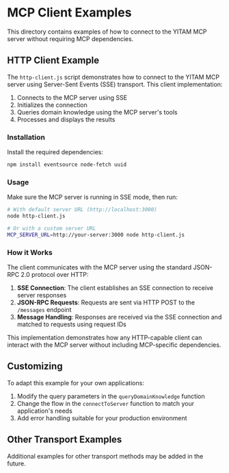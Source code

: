 # MCP Client Examples

This directory contains examples of how to connect to the YITAM MCP server without requiring MCP dependencies.

## HTTP Client Example

The `http-client.js` script demonstrates how to connect to the YITAM MCP server using Server-Sent Events (SSE) transport. This client implementation:

1. Connects to the MCP server using SSE
2. Initializes the connection
3. Queries domain knowledge using the MCP server's tools
4. Processes and displays the results

### Installation

Install the required dependencies:

```bash
npm install eventsource node-fetch uuid
```

### Usage

Make sure the MCP server is running in SSE mode, then run:

```bash
# With default server URL (http://localhost:3000)
node http-client.js

# Or with a custom server URL
MCP_SERVER_URL=http://your-server:3000 node http-client.js
```

### How it Works

The client communicates with the MCP server using the standard JSON-RPC 2.0 protocol over HTTP:

1. **SSE Connection**: The client establishes an SSE connection to receive server responses
2. **JSON-RPC Requests**: Requests are sent via HTTP POST to the `/messages` endpoint
3. **Message Handling**: Responses are received via the SSE connection and matched to requests using request IDs

This implementation demonstrates how any HTTP-capable client can interact with the MCP server without including MCP-specific dependencies.

## Customizing

To adapt this example for your own applications:

1. Modify the query parameters in the `queryDomainKnowledge` function
2. Change the flow in the `connectToServer` function to match your application's needs
3. Add error handling suitable for your production environment

## Other Transport Examples

Additional examples for other transport methods may be added in the future. 